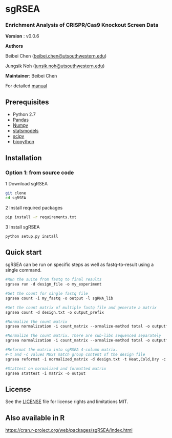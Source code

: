 # sgRSEA
### Enrichment Analysis of CRISPR/Cas9 Knockout Screen Data




**Version** : v0.0.6

**Authors**

Beibei Chen (beibei.chen@utsouthwestern.edu)

Jungsik Noh (junsik.noh@utsouthwestern.edu)

**Maintainer**: Beibei Chen

For detailed [manual](https://github.com/bchen4/sgrsea/wiki/Manual)


## Prerequisites
* Python 2.7
* [Pandas](http://pandas.pydata.org/)
* [Numpy](http://www.numpy.org/)
* [statsmodels](http://statsmodels.sourceforge.net/) 
* [scipy](https://www.scipy.org/)
* [biopython](http://biopython.org/)

## Installation 

### Option 1: from source code
1 Download sgRSEA
```bash
git clone
cd sgRSEA
```

2 Install required packages
```bash
pip install -r requirements.txt
```

3 Install sgRSEA
```python
python setup.py install
```

## Quick start

sgRSEA can be run on specific steps as well as fastq-to-result using a single command.

```python
#Run the suite from fastq to final results
sgrsea run -d design_file -o my_experiment

#Get the count for single fastq file
sgrsea count -i my_fastq -o output -l sgRNA_lib 

#Get the count matrix of multiple fastq file and generate a matrix
sgrsea count -d design.txt -o output_prefix

#Normalize the count matrix
sgrsea normalization -i count_matrix --ormalize-method total -o outputfile

#Normalize the count matrix. There are sub-libs sequenced separately
sgrsea normalization -i count_matrix --ormalize-method total -o outputfile --split-lib

#Reformat the matrix into sgRSEA 4-column matrix. 
#-t and -c values MUST match group content of the design file
sgrsea reformat -i normalized_matrix -d design.txt -t Heat,Cold,Dry -c Ctrl,Ctrl,Ctrl -o output_prefix --collapse-replicates auto

#Stattest on normalized and formatted matrix
sgrsea stattest -i matrix -o output


```

## License
See the [LICENSE](https://github.com/bchen4/sgrsea/blob/master/LICENSE.txt) file for license rights and limitations MIT.


## Also available in R

https://cran.r-project.org/web/packages/sgRSEA/index.html
